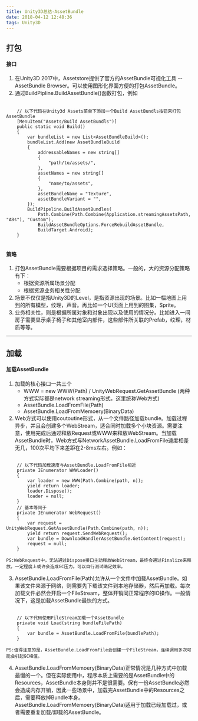 ```yaml
---
title: Unity3D总结-AssetBundle
date: 2018-04-12 12:48:36
tags: Unity3D
---
```


## 打包

#### 接口

1. 在Unity3D 2017中，Assetstore提供了官方的AssetBundle可视化工具 -- AssetBundle Browser。可以使用图形化界面方便的打包AssetBundle。
2. 通过BuildPipline.BuildAssetBundle()函数打包，例如

<pre>
    <code>
    // 以下代码在Unity3d Assets菜单下添加一个Build AssetBundls按钮来打包AssetBundle
    [MenuItem("Assets/Build AssetBundls")]
    public static void Build()
    {
        var bundleList = new List&ltAssetBundleBuild&gt();
        bundleList.Add(new AssetBundleBuild
        {
            addressableNames = new string[]
            {
                "path/to/assets/",
            },
            assetNames = new string[]
            {
                "name/to/assets",
            },
            assetBundleName = "Texture",
            assetBundleVariant = "",
        });
        BuildPipeline.BuildAssetBundles(
            Path.Combine(Path.Combine(Application.streamingAssetsPath, "ABs"), "Custom"),
            BuildAssetBundleOptions.ForceRebuildAssetBundle,
            BuildTarget.Android);
    }
    </code>
</pre>

#### 策略

1. 打包AssetBundle需要根据项目的需求选择策略。一般的，大的资源分配策略有下：
    * 根据资源所属场景分配
    * 根据资源业务相关性分配
2. 场景不仅仅是指Unity3D的Level，是指资源出现的场景。比如一幅地图上用到的所有模型，纹理，声音。再比如一个UI页面上用到的图集，Sprite。
3. 业务相关性，则是根据所属对象和对象出现以及使用的情况分。比如进入一间房子需要显示桌子椅子和其他室内部件，这些部件所关联的Prefab，纹理，材质等等。

---

## 加载

#### 加载AssetBundle

1. 加载的核心接口一共三个
    * WWW = new WWW(Path) / UnityWebRequest.GetAssetBundle (两种方式实际都是network streaming形式，这里统称Web方式)
    * AssetBundle.LoadFromFile(Path)
    * AssetBundle.LoadFromMemoery(BinaryData)
2. Web方式可以使用coutoutine形式，从一个文件路径加载bundle。加载过程异步，并且会创建多个WebStream，适合同时加载多个小块资源。需要注意，使用完成后通过释放Request或WWW来释放WebStream。当加载AssetBundle时，Web方式与NetworkAssetBundle.LoadFromFile速度相差无几，100次平均下来差距在2-8ms左右。例如：

<pre><code>
    // 以下代码加载速度与AssetBundle.LoadFromFile相近
    private IEnumerator WWWLoader()
    {
        var loader = new WWW(Path.Combine(path, n));
        yield return loader;
        loader.Dispose();
        loader = null;
    }
    // 基本等同于
    private IEnumerator WebRequest()
    {
        var request = UnityWebRequest.GetAssetBundle(Path.Combine(path, n));
        yield return request.SendWebRequest();
        var bundle = DownloadHandlerAssetBundle.GetContent(request);
        request = null;
    }
</code></pre>

    PS:WebRequest中，无法通过Dispose接口主动释放WebStream，最终会通过Finalize来释放。一定程度上或许会造成GC压力。可以自行测试确定效率。

3. AssetBundle.LoadFromFile(Path)允许从一个文件中加载AssetBundle。如果该文件来源于网络，则需要先下载该文件到本地存储器，然后再加载。每次加载文件必然会开启一个FileStream，整体开销同正常程序的IO操作。一般情况下，这是加载AssetBundle最快的方式。

<pre><code>
    // 以下代码使用FileStream加载一个AssetBundle
    private void Load(string bundleFilePath)
    {
        var bundle = AssetBundle.LoadFromFile(bundlePath);
    }
</code></pre>

    PS:值得注意的是，AssetBundle.LoadFromFile会创建一个FileStream，连续调用多次可能会引起GC峰值。

4. AssetBundle.LoadFromMemoery(BinaryData)正常情况是几种方式中加载最慢的一个。但在实际使用中，程序本质上需要的是AssetBundle中的Resources，AssetBundle本身则并不是很需要。保有一份AssetBundle必然会造成内存开销，因此一些场景中，加载完AssetBundle中的Resources之后，需要释放掉Bundle本身。AssetBundle.LoadFromMemoery(BinaryData)适用于加载已经加载过，或者需要重复加载/卸载的AssetBundle。